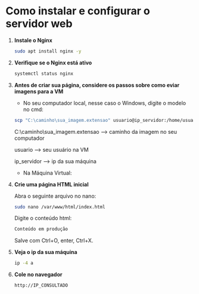 # Como instalar e configurar o servidor web

1. **Instale o Nginx**  
   ```bash
   sudo apt install nginx -y
   ```
   
2. **Verifique se o Nginx está ativo**  
   ```bash
   systemctl status nginx
   ```
4. **Antes de criar sua página, considere os passos sobre como eviar imagens para a VM**

   - No seu computador local, nesse caso o Windows, digite o modelo no cmd:

   ```bash
   scp "C:\caminho\sua_imagem.extensao" usuario@ip_servidor:/home/usuario/
   ```
   
     C:\caminho\sua_imagem.extensao --> caminho da imagem no seu computador
     
     usuario --> seu usuário na VM
     
     ip_servidor --> ip da sua máquina

   - Na Máquina Virtual:
  
   
3. **Crie uma página HTML inicial**
   
   Abra o seguinte arquivo no nano:
   ```bash
   sudo nano /var/www/html/index.html
   ```
   
   Digite o conteúdo html:
   
   ```bash
   Conteúdo em produção
   ```
   
   Salve com Ctrl+O, enter, Ctrl+X.

4. **Veja o ip da sua máquina**  
   ```bash
   ip -4 a
   ```
5. **Cole no navegador**  
   ```bash
   http://IP_CONSULTADO
   ```
   

